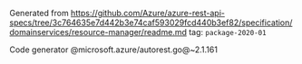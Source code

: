 Generated from https://github.com/Azure/azure-rest-api-specs/tree/3c764635e7d442b3e74caf593029fcd440b3ef82/specification/domainservices/resource-manager/readme.md tag: `package-2020-01`

Code generator @microsoft.azure/autorest.go@~2.1.161

